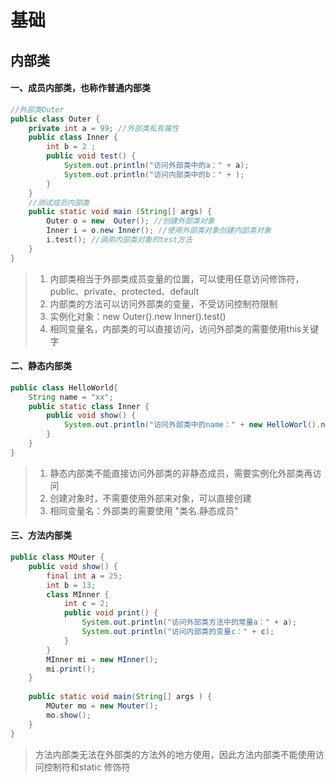 # 基础



## 内部类

#### 一、成员内部类，也称作普通内部类

```java
//外部类Outer
public class Outer {
    private int a = 99; //外部类私有属性
    public class Inner {
        int b = 2 ;
        public void test() {
            System.out.println("访问外部类中的a：" + a);
            System.out.println("访问内部类中的b：" + );
        }
    }
    //测试成员内部类
    public static void main (String[] args) {
        Outer o = new  Outer(); //创建外部类对象
        Inner i = o.new Inner(); //使用外部类对象创建内部类对象
        i.test(); //调用内部类对象的test方法
    }
}
```

> 1. 内部类相当于外部类成员变量的位置，可以使用任意访问修饰符，public、private、protected、default
> 2. 内部类的方法可以访问外部类的变量，不受访问控制符限制
> 2. 实例化对象：new Outer().new Inner().test()
> 2. 相同变量名，内部类的可以直接访问，访问外部类的需要使用this关键字

#### 二、静态内部类

```java
public class HelloWorld{
    String name = "xx";
    public static class Inner {
        public void show() {
            System.out.println("访问外部类中的name：" + new HelloWorl().name);
        }
    }
}
```

> 1. 静态内部类不能直接访问外部类的非静态成员，需要实例化外部类再访问
> 2. 创建对象时，不需要使用外部来对象，可以直接创建
> 3. 相同变量名：外部类的需要使用 "类名.静态成员"

#### 三、方法内部类

```java
public class MOuter {
    public void show() {
        final int a = 25;
        int b = 13;
        class MInner {
            int c = 2;
            public void print() {
                System.out.println("访问外部类方法中的常量a：" + a);
                System.out.println("访问内部类的变量c：" + c);
            }
        }
        MInner mi = new MInner();
        mi.print();
    }
    
    public static void main(String[] args ) {
        MOuter mo = new Mouter();
        mo.show();
    } 
}
```

> 方法内部类无法在外部类的方法外的地方使用，因此方法内部类不能使用访问控制符和static 修饰符

